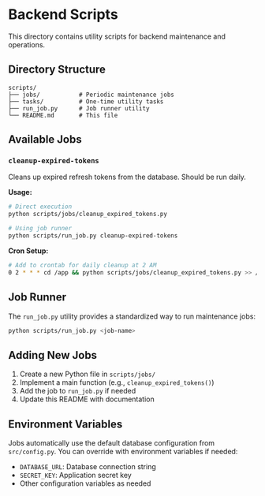 # Backend Scripts

This directory contains utility scripts for backend maintenance and operations.

## Directory Structure

```
scripts/
├── jobs/           # Periodic maintenance jobs
├── tasks/          # One-time utility tasks
├── run_job.py      # Job runner utility
└── README.md       # This file
```

## Available Jobs

### `cleanup-expired-tokens`

Cleans up expired refresh tokens from the database. Should be run daily.

**Usage:**
```bash
# Direct execution
python scripts/jobs/cleanup_expired_tokens.py

# Using job runner
python scripts/run_job.py cleanup-expired-tokens
```

**Cron Setup:**
```bash
# Add to crontab for daily cleanup at 2 AM
0 2 * * * cd /app && python scripts/jobs/cleanup_expired_tokens.py >> /var/log/cleanup_tokens.log 2>&1
```

## Job Runner

The `run_job.py` utility provides a standardized way to run maintenance jobs:

```bash
python scripts/run_job.py <job-name>
```

## Adding New Jobs

1. Create a new Python file in `scripts/jobs/`
2. Implement a main function (e.g., `cleanup_expired_tokens()`)
3. Add the job to `run_job.py` if needed
4. Update this README with documentation

## Environment Variables

Jobs automatically use the default database configuration from `src/config.py`. 
You can override with environment variables if needed:

- `DATABASE_URL`: Database connection string
- `SECRET_KEY`: Application secret key
- Other configuration variables as needed
